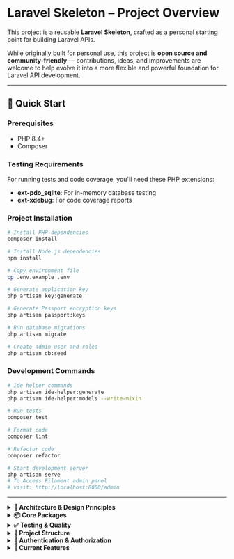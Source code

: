 # Laravel Skeleton – Project Overview

This project is a reusable **Laravel Skeleton**, crafted as a personal starting point for building Laravel APIs.

While originally built for personal use, this project is **open source and community-friendly** — contributions, ideas, and improvements are welcome to help evolve it into a more flexible and powerful foundation for Laravel API development.

---

## 🚀 Quick Start

### Prerequisites
- PHP 8.4+
- Composer

### Testing Requirements
For running tests and code coverage, you'll need these PHP extensions:
- **ext-pdo_sqlite**: For in-memory database testing
- **ext-xdebug**: For code coverage reports

### Project Installation
```bash
# Install PHP dependencies
composer install

# Install Node.js dependencies
npm install

# Copy environment file
cp .env.example .env

# Generate application key
php artisan key:generate

# Generate Passport encryption keys
php artisan passport:keys

# Run database migrations
php artisan migrate

# Create admin user and roles
php artisan db:seed
```

### Development Commands
```bash
# Ide helper commands
php artisan ide-helper:generate
php artisan ide-helper:models --write-mixin

# Run tests
composer test

# Format code
composer lint

# Refactor code
composer refactor

# Start development server
php artisan serve
# To Access Filament admin panel
# visit: http://localhost:8000/admin
```

---

<details>
<summary><strong>🧱 Architecture & Design Principles</strong></summary>

### **Controller + Commands/Queries Pattern**
- **Controllers**: Thin coordination layer for HTTP requests
- **Commands**: DTOs for write operations (create, update) using Spatie Laravel Data
- **Queries**: DTOs for read operations (list, show) using Spatie Laravel Data
- **DTOs**: Data Transfer Objects for responses using Spatie Laravel Data
- **BaseData**: Common foundation class providing consistent behavior across all DTOs

### **Authorization & Permissions**
- **UserPolicy**: Enforces access control based on user roles
- **Spatie Permission**: Role-based access control
- **Admin Bypass**: Admins bypass all authorization checks via `Gate::before` callback
- **Status Update Restriction**: Only admins can update user status

### **Routes**
- API routes are defined in `routes/api.php` with v1 versioning
- Routes are RESTful, structured around resources (e.g., `/api/v1/users`)
- Each route delegates to controller methods, which use Commands/Queries for validation

## 🧩 Example: Users Resource
```php
use App\Http\Controllers\UserController;

Route::middleware('auth:api')->prefix('v1')->group(function () {
    Route::resource('users', UserController::class)->except(['create', 'edit']);
});
```

## 🧩 Example: UserController with Commands/Queries
```php
final readonly class UserController
{
    public function index(GetUsersQuery $query): JsonResponse
    {
        Gate::authorize('viewAny', User::class);
        
        $users = User::query()
            ->when($query->name, fn($q, $name) => $q->where('name', 'like', "%{$name}%"))
            ->when($query->email, fn($q, $email) => $q->where('email', 'like', "%{$email}%"))
            ->when($query->status, fn($q, $status) => $q->where('status', $status))
            ->paginate($query->perPage ?? 10, ['*'], 'page', $query->page ?? 1);

        return response()->json([
            ...UserDto::collect($users)->toArray(),
            'message' => __('Users fetched successfully'),
        ]);
    }

    public function store(CreateUserCommand $command): JsonResponse
    {
        Gate::authorize('create', User::class);
        
        $commandData = $command->toArray();
        $commandData['password'] = Hash::make($command->password);
        $user = User::create($commandData);
        
        return response()->json([
            'data' => UserDto::from($user),
            'message' => __('User created successfully'),
        ], 201);
    }
}
```

### **BaseData Foundation**
All Commands, Queries, and DTOs extend from `BaseData`, which provides:
- **FormRequest-like validated() method**: Filters out optional fields that are not provided in the request
- **Differences**: One difference is that validated returns default values if they are not null
- **Type safety**: Ensures consistent data handling across the application

## 🧩 Example: BaseData Implementation
```php
abstract class BaseData extends Data
{
    public static function rules(): array
    {
        return [];
    }

    /**
     * Get the instance as an array.
     * Behave similar to laravel FormRequest validated() method.
     * It filters out attributes that are not required and have no value.
     */
    public function validated(): array
    {
        $rules = static::rules();
        $data = parent::toArray();

        foreach ($data as $key => $value) {
            if ($this->attributeShouldBeRemoved($rules, $key, $value)) {
                unset($data[$key]);
            }
        }

        return $data;
    }
}
```

### **DTOs & Validation**
- **Commands**: Handle request validation for write operations using Spatie Laravel Data
- **Queries**: Handle request validation for read operations using Spatie Laravel Data  
- **DTOs**: Handle response serialization using Spatie Laravel Data
- All use Spatie Laravel Data for type safety and validation

## 🧩 Example: DTOs and Commands
```php
// CreateUserCommand - Request validation
final class CreateUserCommand extends BaseData
{
    public function __construct(
        public string $username,
        public string $email,
        public string $password,
        public UserStatus $status = UserStatus::ACTIVE,
    ) {}

    public static function rules(): array
    {
        return [
            'username' => ['required', 'string', 'max:40', 'unique:users,username'],
            'email'    => ['required', 'email', 'unique:users,email'],
            'password' => [
                'required',
                'confirmed',
                Password::min(8)
                    ->mixedCase()
                    ->numbers()
                    ->symbols()
                    ->uncompromised(), // Checks against data leaks via HaveIBeenPwned
            ],
            'status'   => ['sometimes', 'required', new Enum(UserStatus::class)],
        ];
    }
}

// GetUsersQuery - Request validation with pagination
final class GetUsersQuery extends BaseData
{
    public function __construct(
        public ?string $username,
        public ?string $email,
        public ?UserStatus $status,
        #[MapInputName('per_page')] // Maps 'per_page' input to 'perPage' property
        public int $perPage = 10,
        public int $page = 1,
    ) {}

    public static function rules(): array
    {
        return [
            'username' => ['sometimes', 'required', 'string', 'max:40'],
            'email'    => ['sometimes', 'required', 'email', 'exists:users,email'],
            'status'   => ['sometimes', 'required', new Enum(UserStatus::class)],
            'per_page' => ['sometimes', 'required', 'integer', 'min:1', 'max:100'],
            'page'     => ['sometimes', 'required', 'integer', 'min:1'],
        ];
    }
}

// UserDto - Response serialization
final class UserDto extends BaseData
{
    public function __construct(
        public int $id,
        public string $username,
        public string $email,
        public ?string $password,
        public UserStatus $status,
    ) {}
}
```

</details>

<details>
<summary><strong>📦 Core Packages</strong></summary>

### **Core Framework & Authentication**
- [`laravel/framework`](https://laravel.com/) – The Laravel framework (v12.0)
- [`laravel/passport`](https://github.com/laravel/passport) – OAuth2 server for API authentication
- [`spatie/laravel-permission`](https://github.com/spatie/laravel-permission) – Role and permission management

### **Admin Panel**
- [`filament/filament`](https://filamentphp.com/) – Beautiful admin panel and application framework

### **Data & Validation**
- [`spatie/laravel-data`](https://github.com/spatie/laravel-data) – Typed DTOs & transformers
- [`spatie/laravel-typescript-transformer`](https://github.com/spatie/laravel-typescript-transformer) – Generate TypeScript types from DTOs

### **Development & IDE Support**
- [`barryvdh/laravel-ide-helper`](https://github.com/barryvdh/laravel-ide-helper) – IDE autocompletion for models, facades etc.
- [`laravel/pint`](https://github.com/laravel/pint) – Opinionated code style formatting
- [`rector/rector`](https://github.com/rectorphp/rector) – Automated code refactoring
- [`laravel/boost`](https://github.com/laravel/boost) – Laravel-focused MCP server for augmenting your AI powered local development experience.

### **Testing & Quality**
- [`pestphp/pest`](https://pestphp.com/) – Modern testing framework
- [`larastan/larastan`](https://github.com/larastan/larastan) – Static analysis for Laravel
- [`pestphp/pest-plugin-type-coverage`](https://github.com/pestphp/pest-plugin-type-coverage) – Type coverage analysis

### **Monitoring & Health**
- [`spatie/laravel-health`](https://github.com/spatie/laravel-health) – Health and system checks

### **Frontend Tools**
Although this project is primarily intended to serve as an API, I’ve included Prettier just in case — it doesn’t hurt to have clean code. 🙂
- [`vite`](https://vitejs.dev/) – Frontend build tool
- [`tailwindcss`](https://tailwindcss.com/) – Utility-first CSS framework
- [`prettier`](https://prettier.io/) – Code formatter

</details>

<details>
<summary><strong>✅ Testing & Quality</strong></summary>

### **Testing Framework**
- **Pest** – Modern testing framework with expressive syntax
- **In-Memory Database** – SQLite `:memory:` for fast, isolated tests
- **Seeders** – Database seeding for consistent test data
- **Factories** – Model factories for test data generation

### **Architecture Tests**
- **PHP Architecture Tests** – Ensures code follows architectural principles
- **Strict Types** – Enforces strict typing throughout the application
- **Documentation** – Requires proper PHPDoc annotations
- **Code Quality** – Prevents use of debugging functions in production code

### **Test Structure**
```php
describe('User Controller - Admin Users', function () {
    beforeEach(function () {
        $this->seed(DatabaseSeeder::class);
        $this->admin = User::where('name', 'admin')->first();
        $this->user = User::factory()->create(['name' => 'Normal User']);
        $this->user->assignRole('user');
        $this->actingAs($this->admin, 'api');
    });
    
    // Admin tests...
});

describe('User Controller - Normal Users', function () {
    beforeEach(function () {
        $this->seed(DatabaseSeeder::class);
        $this->admin = User::where('name', 'admin')->first();
        $this->user = User::factory()->create(['name' => 'Normal User']);
        $this->user->assignRole('user');
        $this->actingAs($this->user, 'api');
    });
    
    // Normal user tests...
});
```

### **Test Coverage**
- **149 tests** covering all CRUD operations and architecture principles
- **498 assertions** ensuring comprehensive coverage
- **100% type coverage** across all classes
- **Authorization testing** for both admin and normal users
- **Validation testing** for all input fields including password strength and HaveIBeenPwned data leak checks
- **Error handling** (404, 403, 422 status codes)
- **Architecture compliance** testing
- **Unit tests** for UserStatus enum and UserPolicy

</details>

<details>
<summary><strong>📂 Project Structure</strong></summary>

```bash
app/
├── Commands/...................... # Request DTOs for write operations
│   ├── CreateUserCommand.php
│   └── UpdateUserCommand.php
│
├── Queries/....................... # Request DTOs for read operations
│   └── GetUsersQuery.php
│
├── DTOs/.......................... # Response DTOs
│   └── UserDto.php
│
├── Enums/......................... # Enum classes
│   └── UserStatus.php
│
├── Foundation/.................... # Base classes and common functionality
│   └── BaseData.php
│
├── Filament/...................... # Admin panel resources
│   ├── Resources/
│   │   └── UserResource/
│   │       ├── UserResource.php
│   │       └── Pages/
│   │           ├── ListUsers.php
│   │           ├── CreateUser.php
│   │           └── EditUser.php
│   └── Pages/
│       └── Auth/
│           └── Login.php
│
├── Http/
│   ├── Controllers/............... # Thin coordination layer
│   │   └── UserController.php
│   └── Policies/.................. # Authorization policies
│       └── UserPolicy.php
│
├── Models/......................... # Eloquent models
│   └── User.php
│
├── Providers/..................... # Service providers
│   ├── AppServiceProvider.php
│   └── Filament/
│       └── AdminPanelProvider.php
│
database/
├── factories/..................... # Model factories
│   └── UserFactory.php
├── migrations/.................... # Database migrations
│   ├── *_create_users_table.php
│   ├── *_create_permission_tables.php
│   └── *_create_oauth_*.php
├── seeders/....................... # Database seeders
│   ├── DatabaseSeeder.php
│   ├── RoleSeeder.php
│   └── UserSeeder.php
│
tests/
├── Feature/....................... # Feature tests
│   ├── UserControllerTest.php
│   └── UserTest.php
└── Unit/.......................... # Unit tests
    ├── ArchitectureTest.php
    ├── UserPolicyTest.php
    └── UserStatusTest.php
```

</details>

<details>
<summary><strong>🔐 Authentication & Authorization</strong></summary>

### **OAuth2 with Passport**
- API authentication using Laravel Passport
- Token-based authentication for API requests
- Secure token management and revocation

### **Role-Based Access Control**
- **Admin Role**: Full access to all resources
- **User Role**: Restricted access based on UserPolicy
- **Policy Enforcement**: Automatic authorization checks

### **UserPolicy Rules**
```php
class UserPolicy
{
    public function viewAny(): bool { return false; }
    public function view(User $user, User $model): bool { return $user->id === $model->id; }
    public function create(): bool { return false; }
    public function update(User $user, User $model): bool { return $user->id === $model->id; }
    public function updateStatus(): bool { return false; }
    public function delete(): bool { return false; }
}
```

</details>

<details>
<summary><strong>🎯 Current Features</strong></summary>

### **User Management**
- ✅ Complete CRUD operations for users
- ✅ Role-based access control
- ✅ User status management (Active, Inactive, Suspended, Pending)
- ✅ Email and password validation
- ✅ Filtering by name, email, and status
- ✅ Pagination support (configurable per_page and page parameters)
- ✅ Status update restriction (admin-only)

### **Admin Panel (Filament)**
- ✅ Beautiful admin interface for user management
- ✅ User listing with search and filters
- ✅ User creation and editing forms
- ✅ Role and permission management
- ✅ Responsive design with Tailwind CSS

### **API Endpoints**
- `GET /api/v1/users` - List users with filtering and pagination (admin only)
- `GET /api/v1/users/{id}` - Show user (own profile or admin)
- `POST /api/v1/users` - Create user (admin only)
- `PUT /api/v1/users/{id}` - Update user (own profile or admin, status admin-only)
- `DELETE /api/v1/users/{id}` - Delete user (admin only)
- `GET /api/v1/user` - Get current authenticated user

### **Query Parameters**
- `username` - Filter users by username (partial match)
- `email` - Filter users by email (exact match)
- `status` - Filter users by status (Active, Inactive, Suspended, Pending)
- `per_page` - Number of items per page (1-100, default: 10)
- `page` - Page number (default: 1)

### **Testing**
- ✅ Comprehensive test coverage (149 tests, 498 assertions)
- ✅ 100% type coverage across all classes
- ✅ Admin and normal user scenarios
- ✅ Authorization testing
- ✅ Validation testing
- ✅ Error handling testing
- ✅ Architecture compliance testing
- ✅ Unit tests for UserStatus enum and UserPolicy

### **Code Quality**
- ✅ Strict typing throughout the application
- ✅ Automated code formatting with Laravel Pint
- ✅ Static analysis with Larastan
- ✅ Automated refactoring with Rector
- ✅ Prettier formatting for frontend assets
- ✅ BaseData foundation for consistent DTO behavior

</details>
